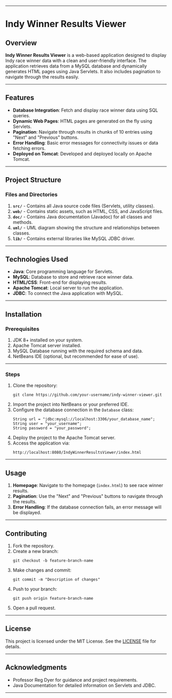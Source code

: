 
---

# Indy Winner Results Viewer

## Overview
**Indy Winner Results Viewer** is a web-based application designed to display Indy race winner data with a clean and user-friendly interface. The application retrieves data from a MySQL database and dynamically generates HTML pages using Java Servlets. It also includes pagination to navigate through the results easily.

---

## Features
- **Database Integration**: Fetch and display race winner data using SQL queries.
- **Dynamic Web Pages**: HTML pages are generated on the fly using Servlets.
- **Pagination**: Navigate through results in chunks of 10 entries using "Next" and "Previous" buttons.
- **Error Handling**: Basic error messages for connectivity issues or data fetching errors.
- **Deployed on Tomcat**: Developed and deployed locally on Apache Tomcat.

---

## Project Structure
### Files and Directories
1. **`src/`** - Contains all Java source code files (Servlets, utility classes).
2. **`web/`** - Contains static assets, such as HTML, CSS, and JavaScript files.
3. **`doc/`** - Contains Java documentation (Javadoc) for all classes and methods.
4. **`uml/`** - UML diagram showing the structure and relationships between classes.
5. **`lib/`** - Contains external libraries like MySQL JDBC driver.

---

## Technologies Used
- **Java**: Core programming language for Servlets.
- **MySQL**: Database to store and retrieve race winner data.
- **HTML/CSS**: Front-end for displaying results.
- **Apache Tomcat**: Local server to run the application.
- **JDBC**: To connect the Java application with MySQL.

---

## Installation
### Prerequisites
1. JDK 8+ installed on your system.
2. Apache Tomcat server installed.
3. MySQL Database running with the required schema and data.
4. NetBeans IDE (optional, but recommended for ease of use).

---

### Steps
1. Clone the repository:
   ```
   git clone https://github.com/your-username/indy-winner-viewer.git
   ```
2. Import the project into NetBeans or your preferred IDE.
3. Configure the database connection in the `Database` class:
   ```
   String url = "jdbc:mysql://localhost:3306/your_database_name";
   String user = "your_username";
   String password = "your_password";
   ```
4. Deploy the project to the Apache Tomcat server.
5. Access the application via:
   ```
   http://localhost:8080/IndyWinnerResultsViewer/index.html
   ```

---

## Usage
1. **Homepage**: Navigate to the homepage (`index.html`) to see race winner results.
2. **Pagination**: Use the "Next" and "Previous" buttons to navigate through the results.
3. **Error Handling**: If the database connection fails, an error message will be displayed.


---

## Contributing
1. Fork the repository.
2. Create a new branch:
   ```
   git checkout -b feature-branch-name
   ```
3. Make changes and commit:
   ```
   git commit -m "Description of changes"
   ```
4. Push to your branch:
   ```
   git push origin feature-branch-name
   ```
5. Open a pull request.

---

## License
This project is licensed under the MIT License. See the [LICENSE](LICENSE) file for details.

---

## Acknowledgments
- Professor Reg Dyer for guidance and project requirements.
- Java Documentation for detailed information on Servlets and JDBC.

---
